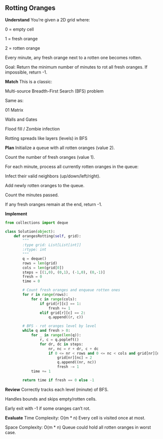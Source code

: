 ## Rotting Oranges
**Understand**
You’re given a 2D grid where:

0 = empty cell

1 = fresh orange

2 = rotten orange

Every minute, any fresh orange next to a rotten one becomes rotten.

Goal: Return the minimum number of minutes to rot all fresh oranges. If impossible, return -1.

**Match**
This is a classic:

Multi-source Breadth-First Search (BFS) problem

Same as:

01 Matrix

Walls and Gates

Flood fill / Zombie infection

Rotting spreads like layers (levels) in BFS

**Plan**
Initialize a queue with all rotten oranges (value 2).

Count the number of fresh oranges (value 1).

For each minute, process all currently rotten oranges in the queue:

Infect their valid neighbors (up/down/left/right).

Add newly rotten oranges to the queue.

Count the minutes passed.

If any fresh oranges remain at the end, return -1.

**Implement**
```python
from collections import deque

class Solution(object):
    def orangesRotting(self, grid):
        """
        :type grid: List[List[int]]
        :rtype: int
        """
        q = deque()
        rows = len(grid)
        cols = len(grid[0])
        steps = [(1,0), (0,1), (-1,0), (0,-1)]
        fresh = 0
        time = 0

        # Count fresh oranges and enqueue rotten ones
        for r in range(rows):
            for c in range(cols):
                if grid[r][c] == 1:
                    fresh += 1
                elif grid[r][c] == 2:
                    q.append((r, c))

        # BFS - rot oranges level by level
        while q and fresh > 0:
            for _ in range(len(q)):
                r, c = q.popleft()
                for dr, dc in steps:
                    nr, nc = r + dr, c + dc
                    if 0 <= nr < rows and 0 <= nc < cols and grid[nr][nc] == 1:
                        grid[nr][nc] = 2
                        q.append((nr, nc))
                        fresh -= 1
            time += 1

        return time if fresh == 0 else -1
```
**Review**
Correctly tracks each level (minute) of BFS.

Handles bounds and skips empty/rotten cells.

Early exit with -1 if some oranges can’t rot.

**Evaluate**
Time Complexity: O(m * n)
Every cell is visited once at most.

Space Complexity: O(m * n)
Queue could hold all rotten oranges in worst case.